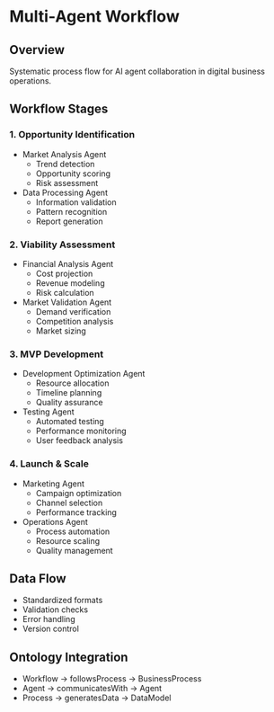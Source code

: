 # Multi-Agent Workflow

## Overview
Systematic process flow for AI agent collaboration in digital business operations.

## Workflow Stages

### 1. Opportunity Identification
- Market Analysis Agent
  - Trend detection
  - Opportunity scoring
  - Risk assessment
- Data Processing Agent
  - Information validation
  - Pattern recognition
  - Report generation

### 2. Viability Assessment
- Financial Analysis Agent
  - Cost projection
  - Revenue modeling
  - Risk calculation
- Market Validation Agent
  - Demand verification
  - Competition analysis
  - Market sizing

### 3. MVP Development
- Development Optimization Agent
  - Resource allocation
  - Timeline planning
  - Quality assurance
- Testing Agent
  - Automated testing
  - Performance monitoring
  - User feedback analysis

### 4. Launch & Scale
- Marketing Agent
  - Campaign optimization
  - Channel selection
  - Performance tracking
- Operations Agent
  - Process automation
  - Resource scaling
  - Quality management

## Data Flow
- Standardized formats
- Validation checks
- Error handling
- Version control

## Ontology Integration
- Workflow → followsProcess → BusinessProcess
- Agent → communicatesWith → Agent
- Process → generatesData → DataModel
